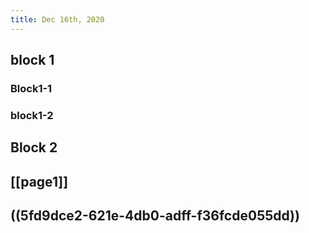 ```yaml
---
title: Dec 16th, 2020
---
```


## block 1
### Block1-1
### block1-2
## Block 2
## [[page1]]
## ((5fd9dce2-621e-4db0-adff-f36fcde055dd))
##
